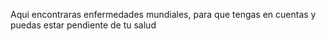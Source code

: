 Aqui encontraras enfermedades mundiales, para que tengas en cuentas y puedas estar pendiente de tu salud
